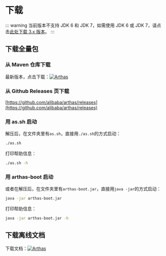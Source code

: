 # 下载

::: warning
当前版本不支持 JDK 6 和 JDK 7，如需使用 JDK 6 或 JDK 7，请点击[此处下载 3.x 版本](https://arthas.aliyun.com/3.x/doc/download.html)。
:::

## 下载全量包

### 从 Maven 仓库下载

最新版本，点击下载：[![](https://img.shields.io/maven-central/v/com.taobao.arthas/arthas-packaging.svg?style=flat-square "Arthas")](https://arthas.aliyun.com/download/latest_version?mirror=aliyun)

### 从 Github Releases 页下载

[https://github.com/alibaba/arthas/releases](https://github.com/alibaba/arthas/releases)

### 用 as.sh 启动

解压后，在文件夹里有`as.sh`，直接用`./as.sh`的方式启动：

```bash
./as.sh
```

打印帮助信息：

```bash
./as.sh -h
```

### 用 arthas-boot 启动

或者在解压后，在文件夹里有`arthas-boot.jar`，直接用`java -jar`的方式启动：

```bash
java -jar arthas-boot.jar
```

打印帮助信息：

```bash
java -jar arthas-boot.jar -h
```

## 下载离线文档

下载文档：[![](https://img.shields.io/maven-central/v/com.taobao.arthas/arthas-packaging.svg?style=flat-square "Arthas")](https://arthas.aliyun.com/download/doc/latest_version?mirror=aliyun)
